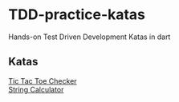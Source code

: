 # TDD-practice-katas
Hands-on Test Driven Development Katas in dart

## Katas
[Tic Tac Toe Checker](https://github.com/iamrohitsuthar/TDD-practice-katas/tree/master/tic_tac_toe_checker)<br/>
[String Calculator](https://github.com/iamrohitsuthar/TDD-practice-katas/tree/master/string_calculator)
